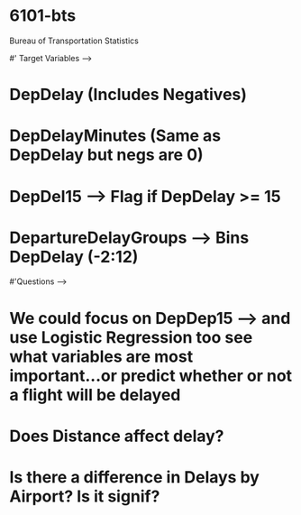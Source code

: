# 6101-bts
Bureau of Transportation Statistics


#' Target Variables -->
# DepDelay (Includes Negatives)
# DepDelayMinutes (Same as DepDelay but negs are 0)
# DepDel15 --> Flag if DepDelay >= 15
# DepartureDelayGroups --> Bins DepDelay (-2:12)

#'Questions -->
# We could focus on DepDep15 --> and use Logistic Regression too see what variables are most important...or predict whether or not a flight will be delayed
# Does Distance affect delay?
# Is there a difference in Delays by Airport? Is it signif?
